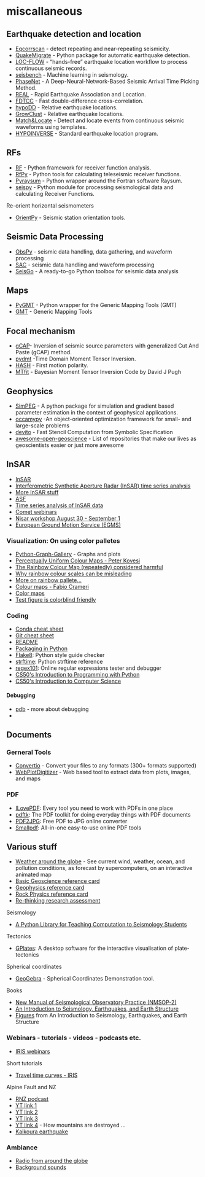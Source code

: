 # miscallaneous

## Earthquake detection and location
* [Eqcorrscan](https://eqcorrscan.readthedocs.io/en/latest/api.html#utils) - detect repeating and near-repeating seismicity.
* [QuakeMigrate](https://github.com/QuakeMigrate/QuakeMigrate) - Python package for automatic earthquake detection.
* [LOC-FLOW](https://github.com/Dal-mzhang/LOC-FLOW) - “hands-free” earthquake location workflow to process continuous seismic records.
* [seisbench](https://github.com/seisbench/seisbench) - Machine learning in seismology.
* [PhaseNet](https://github.com/wayneweiqiang/PhaseNet) - A Deep-Neural-Network-Based Seismic Arrival Time Picking Method.
* [REAL](https://github.com/Dal-mzhang/REAL) - Rapid Earthquake Association and Location.
* [FDTCC](https://github.com/MinLiu19/FDTCC) - Fast double-difference cross-correlation.
* [hypoDD](https://www.ldeo.columbia.edu/~felixw/hypoDD.html) - Relative earthquake locations.
* [GrowClust](https://github.com/dttrugman/GrowClust) - Relative earthquake locations.
* [Match&Locate](https://github.com/Dal-mzhang/MatchLocate2) - Detect and locate events from continuous seismic waveforms using templates.
* [HYPOINVERSE](https://www.usgs.gov/node/279394) - Standard earthquake location program.

## RFs
* [RF](https://rf.readthedocs.io/en/latest/index.html) -  Python framework for receiver function analysis.
* [RfPy](https://paudetseis.github.io/RfPy/) - Python tools for calculating teleseismic receiver functions.
* [Pyraysum](https://paudetseis.github.io/PyRaysum/index.html) - Python wrapper around the Fortran software Raysum.
* [seispy](https://github.com/xumi1993/seispy) -  Python module for processing seismological data and calculating Receiver Functions.

Re-orient horizontal seismometers
* [OrientPy](https://github.com/nfsi-canada/OrientPy) - Seismic station orientation tools.


## Seismic Data Processing
* [ObsPy](http://docs.obspy.org/tutorial/) - seismic data handling, data gathering, and waveform processing
* [SAC](http://ds.iris.edu/ds/nodes/dmc/forms/sac/) - seismic data handling and waveform processing
* [SeisGo](https://github.com/xtyangpsp/SeisGo/tree/master/) - A ready-to-go Python toolbox for seismic data analysis

## Maps
* [PyGMT](https://www.pygmt.org/latest/overview.html) - Python wrapper for the Generic Mapping Tools (GMT)
* [GMT](https://docs.generic-mapping-tools.org/dev/index.html) - Generic Mapping Tools


## Focal mechanism
- [gCAP](http://www.eas.slu.edu/People/LZhu/home.html)- Inversion of seismic source parameters with generalized Cut And Paste (gCAP) method.
- [pydmt](https://github.com/fabriziobernardi/pydmt) -Time Domain Moment Tensor Inversion.
- [HASH](https://earthquake.usgs.gov/research/software/#HASH) - First motion polarity.
- [MTfit](https://djpugh.github.io/MTfit/) - Bayesian Moment Tensor Inversion Code by David J Pugh

## Geophysics
* [SimPEG](http://docs.simpeg.xyz/index.html) - A python package for simulation and gradient based parameter estimation in the context of geophysical applications.
* [occamypy](https://github.com/fpicetti/occamypy) -An object-oriented optimization framework for small- and large-scale problems
* [devito](https://github.com/devitocodes/devito) - Fast Stencil Computation from Symbolic Specification
* [awesome-open-geoscience](https://github.com/softwareunderground/awesome-open-geoscience) - List of repositories that make our lives as geoscientists easier or just more awesome


## InSAR
* [InSAR](https://github.com/isce-framework)
* [Interferometric Synthetic Aperture Radar (InSAR) time series analysis](https://github.com/insarlab/MintPy)
* [More InSAR stuff](https://github.com/ASFOpenSARlab)
* [ASF](https://search.asf.alaska.edu/#/)
* [Time series analysis of InSAR data](https://github.com/yumorishita/LiCSBAS)
* [Comet webinars](https://www.youtube.com/channel/UCtFDytX1hgjvlS4NH48M2oQ/videos)
* [Nisar workshop August 30 - September 1](https://sites.google.com/view/nisarscience2022/home/)
* [European Ground Motion Service (EGMS)](https://land.copernicus.eu/pan-european/european-ground-motion-service)

### Visualization: On using color palletes 
* [Python-Graph-Gallery](https://www.python-graph-gallery.com/) - Graphs and plots
* [Perceptually Uniform Colour Maps - Peter Kovesi](https://peterkovesi.com/projects/colourmaps/)
* [The Rainbow Colour Map (repeatedly) considered harmful](https://blogs.egu.eu/divisions/gd/2017/08/23/the-rainbow-colour-map/)
* [Why rainbow colour scales can be misleading](https://www.climate-lab-book.ac.uk/2016/why-rainbow-colour-scales-can-be-misleading/)
* [More on rainbow pallete... ](https://doi.org/10.5194/hess-25-4549-2021)
* [Colour maps - Fabio Crameri](https://www.fabiocrameri.ch/)
* [Color maps](https://www.fabiocrameri.ch/colourmaps/)
* [Test figure is colorblind friendly](https://www.color-blindness.com/coblis-color-blindness-simulator/)


### Coding
* [Conda cheat sheet](https://docs.conda.io/projects/conda/en/4.6.0/_downloads/52a95608c49671267e40c689e0bc00ca/conda-cheatsheet.pdf)
* [Git cheat sheet](https://education.github.com/git-cheat-sheet-education.pdf)
* [README](https://docs.github.com/en/github/writing-on-github/getting-started-with-writing-and-formatting-on-github/basic-writing-and-formatting-syntax)
* [Packaging in Python](https://packaging.python.org/en/latest/tutorials/packaging-projects/)
* [Flake8](https://flake8.pycqa.org/): Python style guide checker
* [strftime](http://strftime.org/): Python strftime reference
* [regex101](https://regex101.com/): Online regular expressions tester and debugger
* [CS50's Introduction to Programming with Python](https://www.edx.org/course/cs50s-introduction-to-programming-with-python)
* [CS50's Introduction to Computer Science](https://www.edx.org/course/introduction-computer-science-harvardx-cs50x)

#### Debugging
* [pdb](https://www.blog.pythonlibrary.org/2020/07/07/python-101-debugging-your-code-with-pdb/) - more about debugging
* 

## Documents

### Gerneral Tools
* [Convertio](https://convertio.co/) - Convert your files to any formats (300+ formats supported)
* [WebPlotDigitizer](https://automeris.io/WebPlotDigitizer) - Web based tool to extract data from plots, images, and maps

### PDF
* [ILovePDF](https://www.ilovepdf.com/): Every tool you need to work with PDFs in one place
* [pdftk](https://www.pdflabs.com/tools/pdftk-the-pdf-toolkit/): The PDF toolkit for doing everyday things with PDF documents
* [PDF2JPG](https://pdf2jpg.net/): Free PDF to JPG online converter
* [Smallpdf](https://smallpdf.com/): All-in-one easy-to-use online PDF tools

## Various stuff
* [Weather around the globe](https://earth.nullschool.net/) - See current wind, weather, ocean, and pollution conditions, as forecast by supercomputers, on an interactive animated map
* [Basic Geoscience reference card](https://static.squarespace.com/static/549dcda5e4b0a47d0ae1db1e/54a06d6ee4b0d158ed95f696/54a06d6fe4b0d158ed95fff0/1295033898443/Cheatsheet_basic.pdf) 
* [Geophysics reference card](https://static.squarespace.com/static/549dcda5e4b0a47d0ae1db1e/54a06d6ee4b0d158ed95f696/54a06d70e4b0d158ed9603f5/1350658645407/Cheatsheet_geophysics.pdf) 
* [Rock Physics reference card](https://static.squarespace.com/static/549dcda5e4b0a47d0ae1db1e/54a06d6ee4b0d158ed95f696/54a06d6fe4b0d158ed960042/1374593568367/Cheatsheet_Rock_Physics.pdf) 
* [Re-thinking research assessment](https://sfdora.org/resource/rethinking-research-assessment-for-the-greater-good/)

Seismology
* [A Python Library for Teaching Computation to Seismology Students](https://doi.org/10.1785/0220170246)

Tectonics
- [GPlates](https://www.earthbyte.org/category/gplates): A desktop software for
  the interactive visualisation of plate-tectonics


Spherical coordinates
* [GeoGebra](https://www.geogebra.org/m/aqB75qMa) - Spherical Coordinates Demonstration tool.

Books
* [New Manual of Seismological Observatory Practice (NMSOP-2)](https://bib.telegrafenberg.de/publizieren/bibliotheksverlag/nmsop)
* [An Introduction to Seismology, Earthquakes, and Earth Structure](http://epsc.wustl.edu/seismology/book/presentations/2019/Stein&Wysession.pdf)
* [Figures](https://levee.wustl.edu/seismology/book/) from An Introduction to Seismology, Earthquakes, and Earth Structure


### Webinars - tutorials - videos - podcasts etc.
* [IRIS webinars](https://www.youtube.com/playlist?list=PLD4D607C2FA317E6D)

Short tutorials
- [Travel time curves - IRIS](https://www.iris.edu/hq/inclass/animation/traveltime_curves_how_they_are_created)

Alpine Fault and NZ 
* [RNZ podcast](https://www.rnz.co.nz/national/programmes/ourchangingworld/audio/2018822479/listening-to-the-hum-of-the-alpine-fault)
* [YT link 1](https://www.youtube.com/watch?v=bU_O6Qe6Knk)
* [YT link 2](https://www.youtube.com/watch?v=5fUj7zjbAFw)
* [YT link 3](https://www.youtube.com/watch?v=ohVdKx8PDGY)
* [YT link 4](https://www.youtube.com/watch?v=mpAWLz4W1Go) - How mountains are destroyed ...
* [Kaikoura earthquake](https://www.wgtn.ac.nz/sgees/about/news/news-archives/2016-news/victoria-scientists-respond-to-a-quake-hit-new-zealand)

### Ambiance
* [Radio from around the globe](http://radio.garden/visit/whanganui/Xv3zQx2R)
* [Background sounds](https://defonic.com/)


